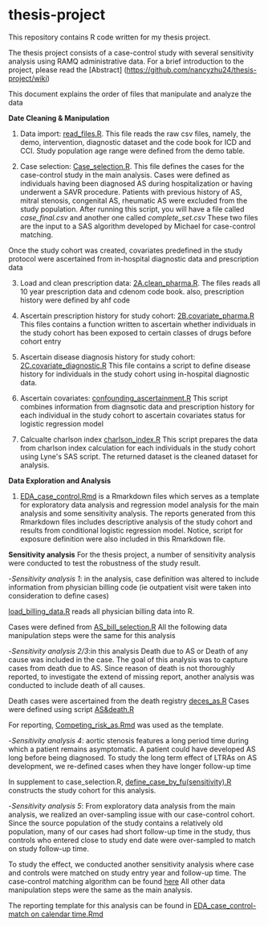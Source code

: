 # thesis-project

This repository contains R code written for my thesis project.

The thesis project consists of a case-control study with several sensitivity analysis using RAMQ administrative data. For a brief introduction to the project, please read the [Abstract] (https://github.com/nancyzhu24/thesis-project/wiki)

This document explains the order of files that manipulate and analyze the data

**Date Cleaning & Manipulation**
1. Data  import: [read_files.R](https://github.com/nancyzhu24/thesis-project/blob/master/read_files.R). This file reads the raw csv files, namely, the demo, intervention, diagnostic dataset and the code book for ICD and CCI. Study population age range were defined from the demo table.

2. Case selection: [Case_selection.R](https://github.com/nancyzhu24/thesis-project/blob/master/1.Case_selection.R). This file defines the cases for the case-control study in the main analysis. Cases were defined as individuals having been diagnosed AS during hospitalization or having underwent a SAVR procedure. Patients with previous history of AS, mitral stenosis, congenital AS, rheumatic AS were excluded from the study population. After running this script, you will have a file called *case_final.csv* and another one called *complete_set.csv*
These two files are the input to a SAS algorithm developed by Michael for case-control matching.

Once the study cohort was created, covariates predefined in the study protocol were ascertained from in-hospital diagnostic data and prescription data

3. Load and clean prescription data: [2A.clean_pharma.R](https://github.com/nancyzhu24/thesis-project/blob/master/2A.clean_pharma%20.R). The files reads all 10 year prescription data and cdenom code book. also, prescription history were defined by ahf code

4. Ascertain prescription history for study cohort: [2B.covariate_pharma.R](https://github.com/nancyzhu24/thesis-project/blob/master/2B.covariate_pharma.R) This files contains a function written to ascertain whether individuals in the study cohort has been exposed to certain classes of drugs before cohort entry

5. Ascertain disease diagnosis history for study cohort: [2C.covariate_diagnostic.R](https://github.com/nancyzhu24/thesis-project/blob/master/2C.Covariate_diagnostic.R) This file contains a script to define disease history for individuals in the study cohort using in-hospital diagnostic data. 

6. Ascertain covariates: [confounding_ascertainment.R](https://github.com/nancyzhu24/thesis-project/blob/master/3.confounding_ascertainment.R) This script combines information from diagnsotic data and prescription history for each individual in the study cohort to ascertain covariates status for logistic regression model

7. Calcualte charlson index [charlson_index.R](https://github.com/nancyzhu24/thesis-project/blob/master/4.charlson_index.R) This script prepares the data from charlson index calculation for each individuals in the study cohort using Lyne's SAS script. The returned dataset is the cleaned dataset for analysis.

**Data Exploration and Analysis**
1. [EDA_case_control.Rmd](https://github.com/nancyzhu24/thesis-project/blob/master/5.EDA_case_control.Rmd) is a Rmarkdown files which serves as a template for exploratory data analysis and regression model analysis for the main analysis and some sensitivity analysis. The reports generated from this Rmarkdown files includes descriptive analysis of the study cohort and results from conditional logistic regression model. Notice, script for exposure definition were also included in this Rmarkdown file.

**Sensitivity analysis**
For the thesis project, a number of sensitivity analysis were conducted to test the robustness of the study result.

-*Sensitivity analysis 1*: in the analysis, case definition was altered to include information from physician billing code (ie outpatient visit were taken into consideration to define cases)

[load_billing_data.R](https://github.com/nancyzhu24/thesis-project/blob/master/load_billing_data.R) reads all physician billing data into R.

Cases were defined from [AS_bill_selection.R](https://github.com/nancyzhu24/thesis-project/blob/master/AS_bill_selection.R)
All the following data manipulation steps were the same for this analysis

-*Sensitivity analysis 2/3*:in this analysis Death due to AS or Death of any cause was included in the case. The goal of this analysis was to capture cases from death due to AS. Since reason of death is not thoroughly reported, to investigate the extend of missing report, another analysis was conducted to include death of all causes.

Death cases were ascertained from the death registry [deces_as.R](https://github.com/nancyzhu24/thesis-project/blob/master/deces_as.R)
Cases were defined using script [AS&death.R](https://github.com/nancyzhu24/thesis-project/blob/master/AS%26death.R)

For reporting, [Competing_risk_as.Rmd](https://github.com/nancyzhu24/thesis-project/blob/master/Competing_risk_as.Rmd) was used as the template.

-*Sensitivity analysis 4*: aortic stenosis features a long period time during which a patient remains asymptomatic. A patient could have developed AS long before being diagnosed. To study the long term effect of LTRAs on AS development, we re-defined cases when they have longer follow-up time

In supplement to case_selection.R, [define_case_by_fu(sensitivity).R](https://github.com/nancyzhu24/thesis-project/blob/master/define_case_by_fu(sensitivity).R) constructs the study cohort for this analysis.

-*Sensitivity analysis 5*: From exploratory data analysis from the main analysis, we realized an over-sampling issue with our case-control cohort. Since the source population of the study contains a relatively old population, many of our cases had short follow-up time in the study, thus controls who entered close to study end date were over-sampled to match on study follow-up time.

To study the effect, we conducted another sensitivity analysis where case and controls were matched on study entry year and follow-up time. The case-control matching algorithm can be found [here]() All other data manipulation steps were the same as the main analysis.

The reporting template for this analysis can be found in [EDA_case_control-match on calendar time.Rmd](https://github.com/nancyzhu24/thesis-project/blob/master/EDA_case_control%20-%20match%20on%20calendar%20time.Rmd)


